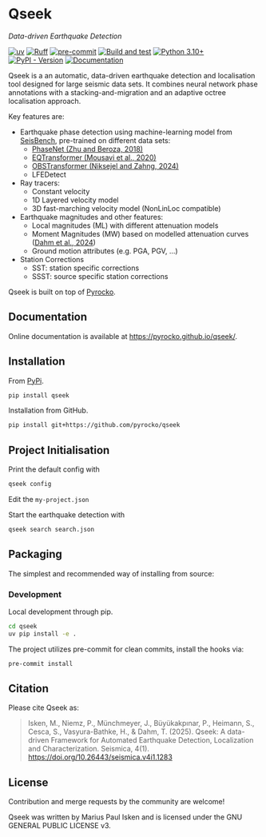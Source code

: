 # Qseek

*Data-driven Earthquake Detection*

[![uv](https://img.shields.io/endpoint?url=https://raw.githubusercontent.com/astral-sh/uv/main/assets/badge/v0.json)](https://github.com/astral-sh/uv)
[![Ruff](https://img.shields.io/endpoint?url=https://raw.githubusercontent.com/astral-sh/ruff/main/assets/badge/v2.json)](https://github.com/astral-sh/ruff)
[![pre-commit](https://img.shields.io/badge/pre--commit-enabled-brightgreen?logo=pre-commit&logoColor=white)](https://pre-commit.com/)
[![Build and test](https://github.com/pyrocko/qseek/actions/workflows/build.yaml/badge.svg)](https://github.com/pyrocko/qseek/actions/workflows/build.yaml)
[![Python 3.10+](https://img.shields.io/badge/Python-3.10+-blue.svg)](https://python.org/)
[![PyPI - Version](https://img.shields.io/pypi/v/qseek)](https://pypi.org/project/qseek/)
[![Documentation](https://img.shields.io/badge/read-documentation-blue)](https://pyrocko.github.io/qseek/)
<!-- [![PyPI](https://img.shields.io/pypi/v/lassie)](https://pypi.org/project/lassie/) -->

Qseek is a an automatic, data-driven earthquake detection and localisation tool designed for large seismic data sets. It combines neural network phase annotations with a stacking-and-migration and an adaptive octree localisation approach.

Key features are:

* Earthquake phase detection using machine-learning model from [SeisBench](https://github.com/seisbench/seisbench), pre-trained on different data sets:
  * [PhaseNet (Zhu and Beroza, 2018)](https://doi.org/10.1093/gji/ggy423)
  * [EQTransformer (Mousavi et al., 2020)](https://doi.org/10.1038/s41467-020-17591-w)
  * [OBSTransformer (Niksejel and Zahng, 2024)](https://doi.org/10.1093/gji/ggae049)
  * LFEDetect
* Ray tracers:
  * Constant velocity
  * 1D Layered velocity model
  * 3D fast-marching velocity model (NonLinLoc compatible)
* Earthquake magnitudes and other features:
  * Local magnitudes (ML) with different attenuation models
  * Moment Magnitudes (MW) based on modelled attenuation curves ([Dahm et al., 2024](https://doi.org/10.26443/seismica.v3i2.1205))
  * Ground motion attributes (e.g. PGA, PGV, ...)
* Station Corrections
  * SST: station specific corrections
  * SSST: source specific station corrections

Qseek is built on top of [Pyrocko](https://pyrocko.org).

## Documentation

Online documentation is available at <https://pyrocko.github.io/qseek/>.

## Installation

From [PyPi](https://pypi.org/project/qseek/).

```sh
pip install qseek
```

Installation from GitHub.

```sh
pip install git+https://github.com/pyrocko/qseek
```

## Project Initialisation

Print the default config with

```sh
qseek config
```

Edit the `my-project.json`

Start the earthquake detection with

```sh
qseek search search.json
```

## Packaging

The simplest and recommended way of installing from source:

### Development

Local development through pip.

```sh
cd qseek
uv pip install -e .
```

The project utilizes pre-commit for clean commits, install the hooks via:

```sh
pre-commit install
```

## Citation

Please cite Qseek as:

> Isken, M., Niemz, P., Münchmeyer, J., Büyükakpınar, P., Heimann, S., Cesca, S., Vasyura-Bathke, H., & Dahm, T. (2025). Qseek: A data-driven Framework for Automated Earthquake Detection, Localization and Characterization. Seismica, 4(1). <https://doi.org/10.26443/seismica.v4i1.1283>

## License

Contribution and merge requests by the community are welcome!

Qseek was written by Marius Paul Isken and is licensed under the GNU GENERAL PUBLIC LICENSE v3.

